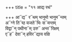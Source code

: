 +++
title = "११ आद्य रथं"

+++
आ᳓द्य᳓ र᳓थम् भानुमो भानुम᳓न्तम्  
अ᳓ग्ने ति᳓ष्ठ यजते᳓भिः स᳓मन्तम्  
विद्वा᳓न् पथीना᳓म् उरु᳓ अन्त᳓रिक्षम्  
ए᳓ह᳓ देवा᳓न् हविर᳓द्याय वक्षि